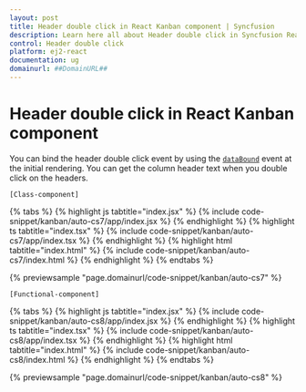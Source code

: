 ```yaml
---
layout: post
title: Header double click in React Kanban component | Syncfusion
description: Learn here all about Header double click in Syncfusion React Kanban component of Syncfusion Essential JS 2 and more.
control: Header double click 
platform: ej2-react
documentation: ug
domainurl: ##DomainURL##
---
```


# Header double click in React Kanban component

You can bind the header double click event by using the [`dataBound`](https://ej2.syncfusion.com/react/documentation/api/kanban#dataBound) event at the initial rendering. You can get the column header text when you double click on the headers.

`[Class-component]`

{% tabs %}
{% highlight js tabtitle="index.jsx" %}
{% include code-snippet/kanban/auto-cs7/app/index.jsx %}
{% endhighlight %}
{% highlight ts tabtitle="index.tsx" %}
{% include code-snippet/kanban/auto-cs7/app/index.tsx %}
{% endhighlight %}
{% highlight html tabtitle="index.html" %}
{% include code-snippet/kanban/auto-cs7/index.html %}
{% endhighlight %}
{% endtabs %}
        
{% previewsample "page.domainurl/code-snippet/kanban/auto-cs7" %}

`[Functional-component]`

{% tabs %}
{% highlight js tabtitle="index.jsx" %}
{% include code-snippet/kanban/auto-cs8/app/index.jsx %}
{% endhighlight %}
{% highlight ts tabtitle="index.tsx" %}
{% include code-snippet/kanban/auto-cs8/app/index.tsx %}
{% endhighlight %}
{% highlight html tabtitle="index.html" %}
{% include code-snippet/kanban/auto-cs8/index.html %}
{% endhighlight %}
{% endtabs %}
        
{% previewsample "page.domainurl/code-snippet/kanban/auto-cs8" %}